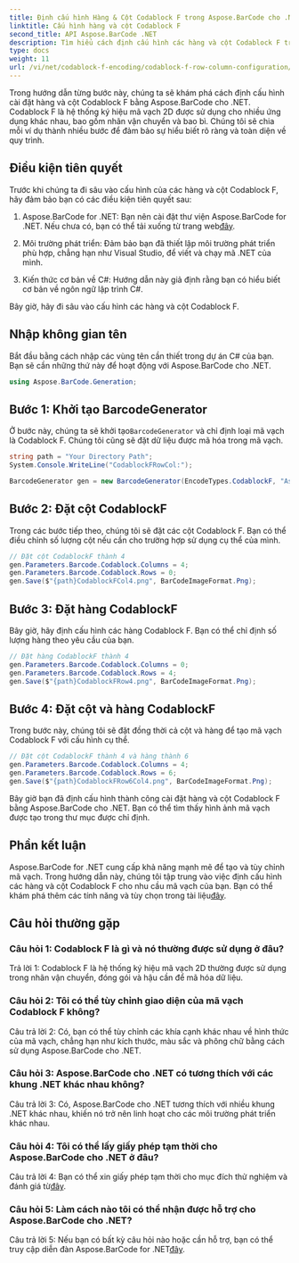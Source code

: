 ```yaml
---
title: Định cấu hình Hàng & Cột Codablock F trong Aspose.BarCode cho .NET
linktitle: Cấu hình hàng và cột Codablock F
second_title: API Aspose.BarCode .NET
description: Tìm hiểu cách định cấu hình các hàng và cột Codablock F trong Aspose.BarCode cho .NET. Tạo mã vạch 2D tùy chỉnh cho các ứng dụng khác nhau.
type: docs
weight: 11
url: /vi/net/codablock-f-encoding/codablock-f-row-column-configuration/
---
```

Trong hướng dẫn từng bước này, chúng ta sẽ khám phá cách định cấu hình cài đặt hàng và cột Codablock F bằng Aspose.BarCode cho .NET. Codablock F là hệ thống ký hiệu mã vạch 2D được sử dụng cho nhiều ứng dụng khác nhau, bao gồm nhãn vận chuyển và bao bì. Chúng tôi sẽ chia mỗi ví dụ thành nhiều bước để đảm bảo sự hiểu biết rõ ràng và toàn diện về quy trình.

## Điều kiện tiên quyết

Trước khi chúng ta đi sâu vào cấu hình của các hàng và cột Codablock F, hãy đảm bảo bạn có các điều kiện tiên quyết sau:

1.  Aspose.BarCode for .NET: Bạn nên cài đặt thư viện Aspose.BarCode for .NET. Nếu chưa có, bạn có thể tải xuống từ trang web[đây](https://releases.aspose.com/barcode/net/).

2. Môi trường phát triển: Đảm bảo bạn đã thiết lập môi trường phát triển phù hợp, chẳng hạn như Visual Studio, để viết và chạy mã .NET của mình.

3. Kiến thức cơ bản về C#: Hướng dẫn này giả định rằng bạn có hiểu biết cơ bản về ngôn ngữ lập trình C#.

Bây giờ, hãy đi sâu vào cấu hình các hàng và cột Codablock F.

## Nhập không gian tên

Bắt đầu bằng cách nhập các vùng tên cần thiết trong dự án C# của bạn. Bạn sẽ cần những thứ này để hoạt động với Aspose.BarCode cho .NET.

```csharp
using Aspose.BarCode.Generation;
```

## Bước 1: Khởi tạo BarcodeGenerator

 Ở bước này, chúng ta sẽ khởi tạo`BarcodeGenerator` và chỉ định loại mã vạch là Codablock F. Chúng tôi cũng sẽ đặt dữ liệu được mã hóa trong mã vạch.

```csharp
string path = "Your Directory Path";
System.Console.WriteLine("CodablockFRowCol:");

BarcodeGenerator gen = new BarcodeGenerator(EncodeTypes.CodablockF, "Aspose.Barcode");
```

## Bước 2: Đặt cột CodablockF

Trong các bước tiếp theo, chúng tôi sẽ đặt các cột Codablock F. Bạn có thể điều chỉnh số lượng cột nếu cần cho trường hợp sử dụng cụ thể của mình.

```csharp
// Đặt cột CodablockF thành 4
gen.Parameters.Barcode.Codablock.Columns = 4;
gen.Parameters.Barcode.Codablock.Rows = 0;
gen.Save($"{path}CodablockFCol4.png", BarCodeImageFormat.Png);
```

## Bước 3: Đặt hàng CodablockF

Bây giờ, hãy định cấu hình các hàng Codablock F. Bạn có thể chỉ định số lượng hàng theo yêu cầu của bạn.

```csharp
// Đặt hàng CodablockF thành 4
gen.Parameters.Barcode.Codablock.Columns = 0;
gen.Parameters.Barcode.Codablock.Rows = 4;
gen.Save($"{path}CodablockFRow4.png", BarCodeImageFormat.Png);
```

## Bước 4: Đặt cột và hàng CodablockF

Trong bước này, chúng tôi sẽ đặt đồng thời cả cột và hàng để tạo mã vạch Codablock F với cấu hình cụ thể.

```csharp
// Đặt cột CodablockF thành 4 và hàng thành 6
gen.Parameters.Barcode.Codablock.Columns = 4;
gen.Parameters.Barcode.Codablock.Rows = 6;
gen.Save($"{path}CodablockFRow6Col4.png", BarCodeImageFormat.Png);
```

Bây giờ bạn đã định cấu hình thành công cài đặt hàng và cột Codablock F bằng Aspose.BarCode cho .NET. Bạn có thể tìm thấy hình ảnh mã vạch được tạo trong thư mục được chỉ định.

## Phần kết luận

 Aspose.BarCode for .NET cung cấp khả năng mạnh mẽ để tạo và tùy chỉnh mã vạch. Trong hướng dẫn này, chúng tôi tập trung vào việc định cấu hình các hàng và cột Codablock F cho nhu cầu mã vạch của bạn. Bạn có thể khám phá thêm các tính năng và tùy chọn trong tài liệu[đây](https://reference.aspose.com/barcode/net/).

## Câu hỏi thường gặp

### Câu hỏi 1: Codablock F là gì và nó thường được sử dụng ở đâu?

Trả lời 1: Codablock F là hệ thống ký hiệu mã vạch 2D thường được sử dụng trong nhãn vận chuyển, đóng gói và hậu cần để mã hóa dữ liệu.

### Câu hỏi 2: Tôi có thể tùy chỉnh giao diện của mã vạch Codablock F không?

Câu trả lời 2: Có, bạn có thể tùy chỉnh các khía cạnh khác nhau về hình thức của mã vạch, chẳng hạn như kích thước, màu sắc và phông chữ bằng cách sử dụng Aspose.BarCode cho .NET.

### Câu hỏi 3: Aspose.BarCode cho .NET có tương thích với các khung .NET khác nhau không?

Câu trả lời 3: Có, Aspose.BarCode cho .NET tương thích với nhiều khung .NET khác nhau, khiến nó trở nên linh hoạt cho các môi trường phát triển khác nhau.

### Câu hỏi 4: Tôi có thể lấy giấy phép tạm thời cho Aspose.BarCode cho .NET ở đâu?

 Câu trả lời 4: Bạn có thể xin giấy phép tạm thời cho mục đích thử nghiệm và đánh giá từ[đây](https://purchase.aspose.com/temporary-license/).

### Câu hỏi 5: Làm cách nào tôi có thể nhận được hỗ trợ cho Aspose.BarCode cho .NET?

 Câu trả lời 5: Nếu bạn có bất kỳ câu hỏi nào hoặc cần hỗ trợ, bạn có thể truy cập diễn đàn Aspose.BarCode for .NET[đây](https://forum.aspose.com/c/barcode/13).
